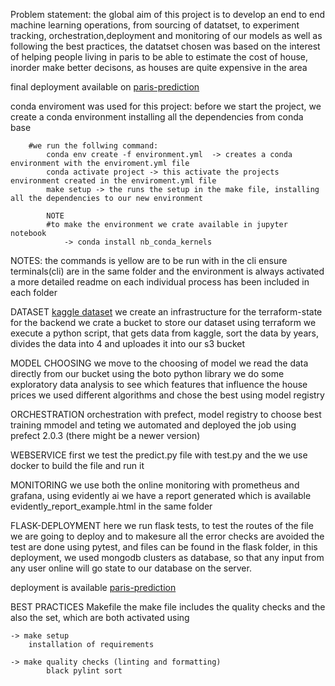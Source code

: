 Problem statement:
the global aim of this project is to develop an end to end machine learning operations, from sourcing of datatset, to experiment tracking, orchestration,deployment and monitoring of our models as well as following the best practices, the datatset chosen was based on the interest of helping people living in paris to be able to estimate the cost of house, inorder make better decisons, as houses are quite expensive in the area 


final deployment available  on   [paris-prediction](https://paris-housing-prediction.herokuapp.com/)

conda enviroment was used for this project:
before we start the project, we create a conda environment installing all the dependencies 
	from conda base
	
		#we run the follwing command: 
			conda env create -f environment.yml  -> creates a conda environment with the enviroment.yml file
			conda activate project -> this activate the projects environment created in the enviroment.yml file
		    make setup -> the runs the setup in the make file, installing all the dependencies to our new environment

			NOTE
			#to make the environment we crate available in jupyter notebook
				-> conda install nb_conda_kernels

NOTES:
	the commands is yellow are to be run with in the cli 
	ensure terminals(cli) are in the same folder and the environment is always activated
	a more detailed readme on each individual process has been included in each folder 


DATASET  [kaggle dataset](https://www.kaggle.com/datasets/mssmartypants/paris-housing-price-prediction)
we create an infrastructure for the terraform-state for the backend 
we crate a bucket to store our dataset using terraform
we execute a python script, that gets data from kaggle, sort the data by years, divides the data into 4 and uploades it into our s3 bucket


MODEL CHOOSING
we move to the choosing of model 
we read the data directly from our bucket using the boto python library 
we do some exploratory data analysis to see which features that influence the house prices 
we used different algorithms and chose the best using model registry

ORCHESTRATION
orchestration with prefect, model registry to choose best training mmodel and teting 
we automated and deployed the job using prefect 2.0.3 (there might be a newer version)

WEBSERVICE
first we test the predict.py file with test.py 
and the we use docker to build the file and run it 


MONITORING
we use both the online monitoring with prometheus and grafana, using evidently ai 
we have a report generated which is available evidently_report_example.html in the same folder

FLASK-DEPLOYMENT
 here we run flask tests, to test the routes of the file we are going to deploy and to makesure all the error checks are avoided 
 the test are done using pytest, and files can be found in the flask folder, in this deployment, we used mongodb clusters as database, so that 
 any input from any user online will go state to our database on the server.
 
 deployment is available  [paris-prediction](https://paris-housing-prediction.herokuapp.com/)



BEST PRACTICES
Makefile
	the make file includes the quality checks and the also the set, which are both activated using 
	
	-> make setup 
		installation of requirements

	-> make quality checks (linting and formatting)
			black pylint sort 
